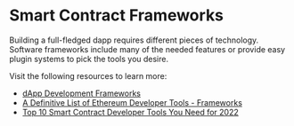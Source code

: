 # Smart Contract Frameworks

Building a full-fledged dapp requires different pieces of technology. Software frameworks include many of the needed features or provide easy plugin systems to pick the tools you desire.

Visit the following resources to learn more:

- [dApp Development Frameworks](https://ethereum.org/en/developers/docs/frameworks/)
- [A Definitive List of Ethereum Developer Tools - Frameworks](https://media.consensys.net/an-definitive-list-of-ethereum-developer-tools-2159ce865974#frameworks)
- [Top 10 Smart Contract Developer Tools You Need for 2022](https://medium.com/better-programming/top-10-smart-contract-developer-tools-you-need-for-2022-b763f5df689a)
